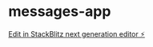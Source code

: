 # messages-app

[Edit in StackBlitz next generation editor ⚡️](https://stackblitz.com/~/github.com/danieldomicianocosta/messages-app)